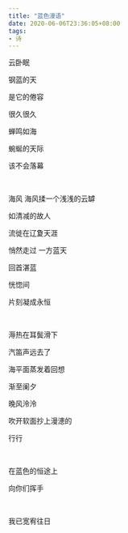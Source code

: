 ```yaml
---
title: "蓝色漫语"
date: 2020-06-06T23:36:05+08:00
tags:
- 诗
---
```


云卧眠

钢蓝的天

是它的倦容

很久很久

蝉鸣如海 

蜿蜒的天际

该不会落幕

<br>

海风   海风揉一个浅浅的云罅

如清减的故人

流徙在辽夐天涯

悄然走过    一方蓝天

回首湛蓝

恍惚间

片刻凝成永恒

<br>

溽热在耳鬓滑下

汽笛声远去了

海平面蒸发着回想

渐至阑夕

晚风泠泠

吹开软面抄上漫漶的

行行

<br>

在蓝色的恒途上

向你们挥手

<br>

我已宽宥往日